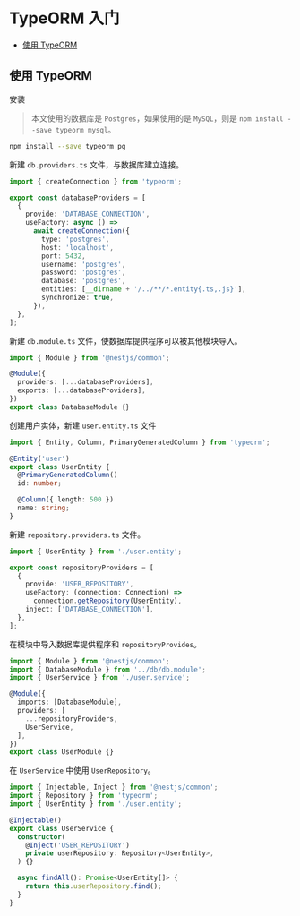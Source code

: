 # TypeORM 入门

- [使用 TypeORM](#使用-typeorm)

## 使用 TypeORM

安装

> 本文使用的数据库是 `Postgres`，如果使用的是 `MySQL`，则是 `npm install --save typeorm mysql`。

```bash
npm install --save typeorm pg
```

新建 `db.providers.ts` 文件，与数据库建立连接。

```typescript
import { createConnection } from 'typeorm';

export const databaseProviders = [
  {
    provide: 'DATABASE_CONNECTION',
    useFactory: async () =>
      await createConnection({
        type: 'postgres',
        host: 'localhost',
        port: 5432,
        username: 'postgres',
        password: 'postgres',
        database: 'postgres',
        entities: [__dirname + '/../**/*.entity{.ts,.js}'],
        synchronize: true,
      }),
  },
];
```

新建 `db.module.ts` 文件，使数据库提供程序可以被其他模块导入。

```typescript
import { Module } from '@nestjs/common';

@Module({
  providers: [...databaseProviders],
  exports: [...databaseProviders],
})
export class DatabaseModule {}
```

创建用户实体，新建 `user.entity.ts` 文件

```typescript
import { Entity, Column, PrimaryGeneratedColumn } from 'typeorm';

@Entity('user')
export class UserEntity {
  @PrimaryGeneratedColumn()
  id: number;

  @Column({ length: 500 })
  name: string;
}
```

新建 `repository.providers.ts` 文件。

```typescript
import { UserEntity } from './user.entity';

export const repositoryProviders = [
  {
    provide: 'USER_REPOSITORY',
    useFactory: (connection: Connection) =>
      connection.getRepository(UserEntity),
    inject: ['DATABASE_CONNECTION'],
  },
];
```

在模块中导入数据库提供程序和 `repositoryProvides`。

```typescript
import { Module } from '@nestjs/common';
import { DatabaseModule } from '../db/db.module';
import { UserService } from './user.service';

@Module({
  imports: [DatabaseModule],
  providers: [
    ...repositoryProviders,
    UserService,
  ],
})
export class UserModule {}
```

在 `UserService` 中使用 `UserRepository`。

```typescript
import { Injectable, Inject } from '@nestjs/common';
import { Repository } from 'typeorm';
import { UserEntity } from './user.entity';

@Injectable()
export class UserService {
  constructor(
    @Inject('USER_REPOSITORY')
    private userRepository: Repository<UserEntity>,
  ) {}

  async findAll(): Promise<UserEntity[]> {
    return this.userRepository.find();
  }
}
```
